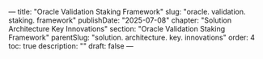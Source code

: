 — title: "Oracle Validation Staking Framework"
slug: "oracle. validation. staking. framework" publishDate: "2025-07-08"
chapter: "Solution Architecture Key Innovations" section: "Oracle Validation Staking Framework"
parentSlug: "solution. architecture. key. innovations" order: 4
toc: true description: ""
draft: false
—

